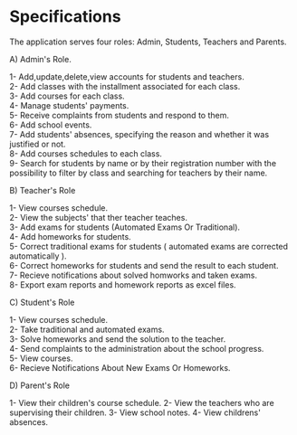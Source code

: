# Specifications

The application serves four roles: Admin, Students, Teachers and Parents.

A) Admin's Role.

1- Add,update,delete,view accounts for students and teachers.<br />
2- Add classes with the installment associated for each class.<br />
3- Add courses for each class.<br />
4- Manage students' payments.<br />
5- Receive complaints from students and respond to them.<br />
6- Add school events.<br />
7- Add students' absences, specifying the reason and whether it was justified or not.<br />
8- Add courses schedules to each class.<br />
9- Search for students by name or by their registration number with the possibility to filter by class and searching for teachers by their name.<br />

B) Teacher's Role

1- View courses schedule.<br />
2- View the subjects' that ther teacher teaches.<br />
3- Add exams for students (Automated Exams Or Traditional).<br />
4- Add homeworks for students.<br />
5- Correct traditional exams for students ( automated exams are corrected automatically ).<br />
6- Correct homeworks for students and send the result to each student.<br />
7- Recieve notifications about solved homworks and taken exams.<br />
8- Export exam reports and homework reports as excel files.<br />

C) Student's Role

1- View courses schedule.<br />
2- Take traditional and automated exams.<br />
3- Solve homeworks and send the solution to the teacher.<br />
4- Send complaints to the administration about the school progress.<br />
5- View courses.<br />
6- Recieve Notifications About New Exams Or Homeworks.<br />

D) Parent's Role

1- View their children's course schedule.
2- View the teachers who are supervising their children.
3- View school notes.
4- View childrens' absences.
